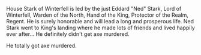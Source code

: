 House Stark of Winterfell is led by the just Eddard "Ned" Stark, Lord of
Winterfell, Warden of the North, Hand of the King, Protector of the Realm,
Regent.  He is surely honorable and will lead a long and prosperous life.
Ned Stark went to King's landing where he made lots of friends and lived
happily ever after...  He definitely didn't get axe murdered.

He totally got axe murdered.